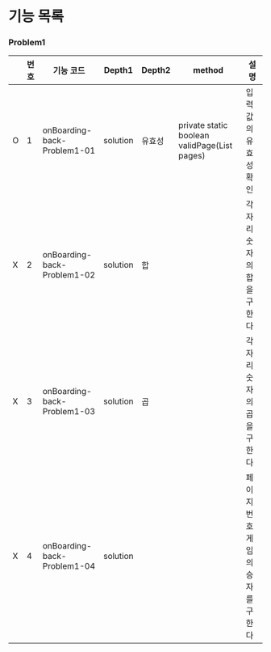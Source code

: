 # 기능 목록

### Problem1
 
|     | 번호  | 기능 코드                       | Depth1   | Depth2 | method                                                | 설명                 |
|-----|-----|-----------------------------|----------|--------|-------------------------------------------------------|--------------------|
 | O   | 1   | onBoarding-back-Problem1-01 | solution | 유효성    | private static boolean validPage(List<Integer> pages) | 입력값의 유효성 확인        |
| X   | 2   | onBoarding-back-Problem1-02 | solution | 합      |                                                       | 각 자리 숫자의 합을 구한다    |
| X   | 3   | onBoarding-back-Problem1-03 | solution | 곱      |                                                       | 각 자리 숫자의 곱을 구한다    |
| X   | 4   | onBoarding-back-Problem1-04 | solution |        |                                                       | 페이지 번호 게임의 승자를 구한다 |

